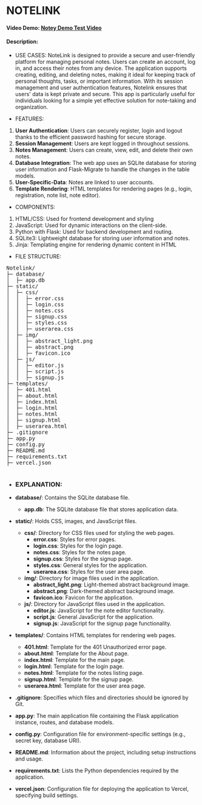 # NOTELINK
#### Video Demo:  [Notey Demo Test Video](https://www.youtube.com/watch?v=Zw1L4m9HvSA)
#### Description:
- USE CASES:
NoteLink is designed to provide a secure and user-friendly platform for managing personal notes. Users can create an account, log in, and access their notes from any device. The application supports creating, editing, and deleting notes, making it ideal for keeping track of personal thoughts, tasks, or important information. With its session management and user authentication features, Notelink ensures that users' data is kept private and secure. This app is particularly useful for individuals looking for a simple yet effective solution for note-taking and organization.

- FEATURES:
1. **User Authentication**: Users can securely register, login and logout thanks to the efficient password hashing for secure storage.
2. **Session Management**: Users are kept logged in throughout sessions.
3. **Notes Management**: Users can create, view, edit, and delete their own notes.
4. **Database Integration**: The web app uses an SQLite database for storing user information and Flask-Migrate to handle the changes in the table models.
5. **User-Specific-Data**: Notes are linked to user accounts.
6. **Template Rendering**: HTML templates for rendering pages (e.g., login, registration, note list, note editor).


- COMPONENTS:
1. HTML/CSS: Used for frontend development and styling
2. JavaScript: Used for dynamic interactions on the client-side.
3. Python with Flask: Used for backend development and routing.
5. SQLite3: Lightweight database for storing user information and notes.
6. Jinja: Templating engine for rendering dynamic content in HTML

- FILE STRUCTURE:
<pre>
Notelink/
├─ database/
│  ├─ app.db
├─ static/
│  ├─ css/
│  │  ├─ error.css
│  │  ├─ login.css
│  │  ├─ notes.css
│  │  ├─ signup.css
│  │  ├─ styles.css
│  │  ├─ userarea.css
│  ├─ img/
│  │  ├─ abstract_light.png
│  │  ├─ abstract.png
│  │  ├─ favicon.ico
│  ├─ js/
│  │  ├─ editor.js
│  │  ├─ script.js
│  │  ├─ signup.js
├─ templates/
│  ├─ 401.html
│  ├─ about.html
│  ├─ index.html
│  ├─ login.html
│  ├─ notes.html
│  ├─ signup.html
│  ├─ userarea.html
├─ .gitignore
├─ app.py
├─ config.py
├─ README.md
├─ requirements.txt
├─ vercel.json

</pre>

-  ### EXPLANATION:
- **database/**: Contains the SQLite database file.
  - **app.db**: The SQLite database file that stores application data.
  
- **static/**: Holds CSS, images, and JavaScript files.
  - **css/**: Directory for CSS files used for styling the web pages.
    - **error.css**: Styles for error pages.
    - **login.css**: Styles for the login page.
    - **notes.css**: Styles for the notes page.
    - **signup.css**: Styles for the signup page.
    - **styles.css**: General styles for the application.
    - **userarea.css**: Styles for the user area page.
  - **img/**: Directory for image files used in the application.
    - **abstract_light.png**: Light-themed abstract background image.
    - **abstract.png**: Dark-themed abstract background image.
    - **favicon.ico**: Favicon for the application.
  - **js/**: Directory for JavaScript files used in the application.
    - **editor.js**: JavaScript for the note editor functionality.
    - **script.js**: General JavaScript for the application.
    - **signup.js**: JavaScript for the signup page functionality.
    
- **templates/**: Contains HTML templates for rendering web pages.
  - **401.html**: Template for the 401 Unauthorized error page.
  - **about.html**: Template for the About page.
  - **index.html**: Template for the main page.
  - **login.html**: Template for the login page.
  - **notes.html**: Template for the notes listing page.
  - **signup.html**: Template for the signup page.
  - **userarea.html**: Template for the user area page.
  
- **.gitignore**: Specifies which files and directories should be ignored by Git.
- **app.py**: The main application file containing the Flask application instance, routes, and database models.
- **config.py**: Configuration file for environment-specific settings (e.g., secret key, database URI).
- **README.md**: Information about the project, including setup instructions and usage.
- **requirements.txt**: Lists the Python dependencies required by the application.
- **vercel.json**: Configuration file for deploying the application to Vercel, specifying build settings.




